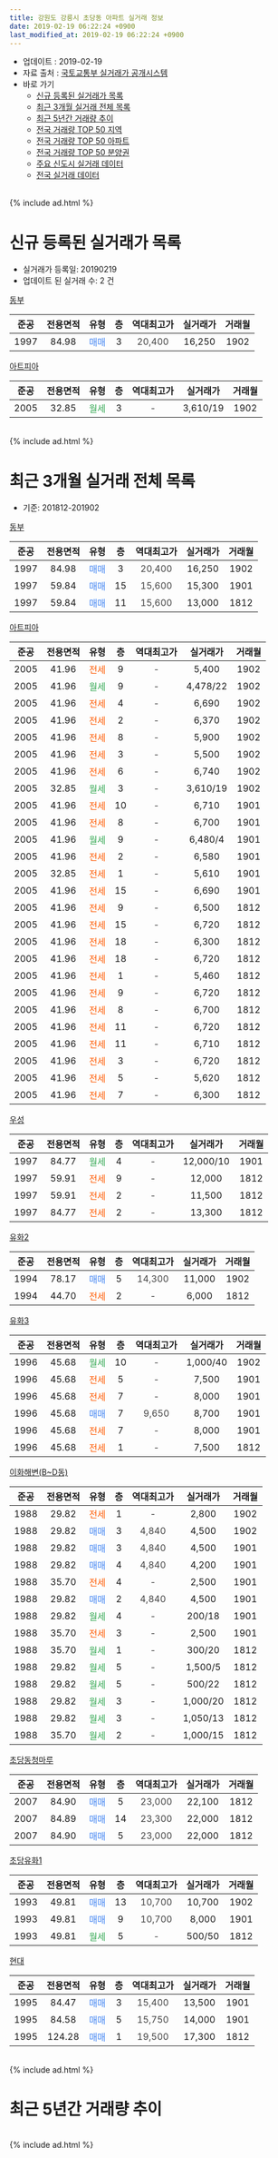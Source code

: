 ```yaml
---
title: 강원도 강릉시 초당동 아파트 실거래 정보
date: 2019-02-19 06:22:24 +0900
last_modified_at: 2019-02-19 06:22:24 +0900
---
```


* 업데이트 : 2019-02-19
* 자료 출처 : [국토교통부 실거래가 공개시스템](http://rt.molit.go.kr)
* 바로 가기
    * [신규 등록된 실거래가 목록](#신규-등록된-실거래가-목록)
    * [최근 3개월 실거래 전체 목록](#최근-3개월-실거래-전체-목록)
    * [최근 5년간 거래량 추이](#최근-5년간-거래량-추이)
    * [전국 거래량 TOP 50 지역](https://ayogom.github.io/apt-trade-info/최근-3개월-전국에서-가장-거래가-많이-발생한-지역)
    * [전국 거래량 TOP 50 아파트](https://ayogom.github.io/apt-trade-info/최근-3개월-전국에서-가장-거래가-많이-발생한-아파트)
    * [전국 거래량 TOP 50 분양권](https://ayogom.github.io/apt-trade-info/최근-3개월-전국에서-가장-거래가-많이-발생한-분양권)
    * [주요 신도시 실거래 데이터](https://ayogom.github.io/apt-trade-info/주요-신도시)
    * [전국 실거래 데이터](https://ayogom.github.io/apt-trade-info/전국)
<br>
{% include ad.html %}
<br>

# 신규 등록된 실거래가 목록
* 실거래가 등록일: 20190219
* 업데이트 된 실거래 수: 2 건


[동부](https://search.naver.com/search.naver?query=%EA%B0%95%EC%9B%90%EB%8F%84+%EA%B0%95%EB%A6%89%EC%8B%9C+%EC%B4%88%EB%8B%B9%EB%8F%99+%EB%8F%99%EB%B6%80)

|준공|전용면적|유형|층|역대최고가|실거래가|거래월|
|:---:|:---:|:---:|:---:|:---:|:---:|:---:|
|1997|84.98|<span style="color:#4285f3">매매</span>|3|<span style="color:#444444">20,400</span>|16,250|1902|

[아트피아](https://search.naver.com/search.naver?query=%EA%B0%95%EC%9B%90%EB%8F%84+%EA%B0%95%EB%A6%89%EC%8B%9C+%EC%B4%88%EB%8B%B9%EB%8F%99+%EC%95%84%ED%8A%B8%ED%94%BC%EC%95%84)

|준공|전용면적|유형|층|역대최고가|실거래가|거래월|
|:---:|:---:|:---:|:---:|:---:|:---:|:---:|
|2005|32.85|<span style="color:#34a853">월세</span>|3|<span style="color:#444444">-</span>|3,610/19|1902|


<br>
{% include ad.html %}
<br>

# 최근 3개월 실거래 전체 목록
* 기준: 201812-201902


[동부](https://search.naver.com/search.naver?query=%EA%B0%95%EC%9B%90%EB%8F%84+%EA%B0%95%EB%A6%89%EC%8B%9C+%EC%B4%88%EB%8B%B9%EB%8F%99+%EB%8F%99%EB%B6%80)

|준공|전용면적|유형|층|역대최고가|실거래가|거래월|
|:---:|:---:|:---:|:---:|:---:|:---:|:---:|
|1997|84.98|<span style="color:#4285f3">매매</span>|3|<span style="color:#444444">20,400</span>|16,250|1902|
|1997|59.84|<span style="color:#4285f3">매매</span>|15|<span style="color:#444444">15,600</span>|15,300|1901|
|1997|59.84|<span style="color:#4285f3">매매</span>|11|<span style="color:#444444">15,600</span>|13,000|1812|

[아트피아](https://search.naver.com/search.naver?query=%EA%B0%95%EC%9B%90%EB%8F%84+%EA%B0%95%EB%A6%89%EC%8B%9C+%EC%B4%88%EB%8B%B9%EB%8F%99+%EC%95%84%ED%8A%B8%ED%94%BC%EC%95%84)

|준공|전용면적|유형|층|역대최고가|실거래가|거래월|
|:---:|:---:|:---:|:---:|:---:|:---:|:---:|
|2005|41.96|<span style="color:#ff5a00">전세</span>|9|<span style="color:#444444">-</span>|5,400|1902|
|2005|41.96|<span style="color:#34a853">월세</span>|9|<span style="color:#444444">-</span>|4,478/22|1902|
|2005|41.96|<span style="color:#ff5a00">전세</span>|4|<span style="color:#444444">-</span>|6,690|1902|
|2005|41.96|<span style="color:#ff5a00">전세</span>|2|<span style="color:#444444">-</span>|6,370|1902|
|2005|41.96|<span style="color:#ff5a00">전세</span>|8|<span style="color:#444444">-</span>|5,900|1902|
|2005|41.96|<span style="color:#ff5a00">전세</span>|3|<span style="color:#444444">-</span>|5,500|1902|
|2005|41.96|<span style="color:#ff5a00">전세</span>|6|<span style="color:#444444">-</span>|6,740|1902|
|2005|32.85|<span style="color:#34a853">월세</span>|3|<span style="color:#444444">-</span>|3,610/19|1902|
|2005|41.96|<span style="color:#ff5a00">전세</span>|10|<span style="color:#444444">-</span>|6,710|1901|
|2005|41.96|<span style="color:#ff5a00">전세</span>|8|<span style="color:#444444">-</span>|6,700|1901|
|2005|41.96|<span style="color:#34a853">월세</span>|9|<span style="color:#444444">-</span>|6,480/4|1901|
|2005|41.96|<span style="color:#ff5a00">전세</span>|2|<span style="color:#444444">-</span>|6,580|1901|
|2005|32.85|<span style="color:#ff5a00">전세</span>|1|<span style="color:#444444">-</span>|5,610|1901|
|2005|41.96|<span style="color:#ff5a00">전세</span>|15|<span style="color:#444444">-</span>|6,690|1901|
|2005|41.96|<span style="color:#ff5a00">전세</span>|9|<span style="color:#444444">-</span>|6,500|1812|
|2005|41.96|<span style="color:#ff5a00">전세</span>|15|<span style="color:#444444">-</span>|6,720|1812|
|2005|41.96|<span style="color:#ff5a00">전세</span>|18|<span style="color:#444444">-</span>|6,300|1812|
|2005|41.96|<span style="color:#ff5a00">전세</span>|18|<span style="color:#444444">-</span>|6,720|1812|
|2005|41.96|<span style="color:#ff5a00">전세</span>|1|<span style="color:#444444">-</span>|5,460|1812|
|2005|41.96|<span style="color:#ff5a00">전세</span>|9|<span style="color:#444444">-</span>|6,720|1812|
|2005|41.96|<span style="color:#ff5a00">전세</span>|8|<span style="color:#444444">-</span>|6,700|1812|
|2005|41.96|<span style="color:#ff5a00">전세</span>|11|<span style="color:#444444">-</span>|6,720|1812|
|2005|41.96|<span style="color:#ff5a00">전세</span>|11|<span style="color:#444444">-</span>|6,710|1812|
|2005|41.96|<span style="color:#ff5a00">전세</span>|3|<span style="color:#444444">-</span>|6,720|1812|
|2005|41.96|<span style="color:#ff5a00">전세</span>|5|<span style="color:#444444">-</span>|5,620|1812|
|2005|41.96|<span style="color:#ff5a00">전세</span>|7|<span style="color:#444444">-</span>|6,300|1812|

[우성](https://search.naver.com/search.naver?query=%EA%B0%95%EC%9B%90%EB%8F%84+%EA%B0%95%EB%A6%89%EC%8B%9C+%EC%B4%88%EB%8B%B9%EB%8F%99+%EC%9A%B0%EC%84%B1)

|준공|전용면적|유형|층|역대최고가|실거래가|거래월|
|:---:|:---:|:---:|:---:|:---:|:---:|:---:|
|1997|84.77|<span style="color:#34a853">월세</span>|4|<span style="color:#444444">-</span>|12,000/10|1901|
|1997|59.91|<span style="color:#ff5a00">전세</span>|9|<span style="color:#444444">-</span>|12,000|1812|
|1997|59.91|<span style="color:#ff5a00">전세</span>|2|<span style="color:#444444">-</span>|11,500|1812|
|1997|84.77|<span style="color:#ff5a00">전세</span>|2|<span style="color:#444444">-</span>|13,300|1812|

[유화2](https://search.naver.com/search.naver?query=%EA%B0%95%EC%9B%90%EB%8F%84+%EA%B0%95%EB%A6%89%EC%8B%9C+%EC%B4%88%EB%8B%B9%EB%8F%99+%EC%9C%A0%ED%99%942)

|준공|전용면적|유형|층|역대최고가|실거래가|거래월|
|:---:|:---:|:---:|:---:|:---:|:---:|:---:|
|1994|78.17|<span style="color:#4285f3">매매</span>|5|<span style="color:#444444">14,300</span>|11,000|1902|
|1994|44.70|<span style="color:#ff5a00">전세</span>|2|<span style="color:#444444">-</span>|6,000|1812|

[유화3](https://search.naver.com/search.naver?query=%EA%B0%95%EC%9B%90%EB%8F%84+%EA%B0%95%EB%A6%89%EC%8B%9C+%EC%B4%88%EB%8B%B9%EB%8F%99+%EC%9C%A0%ED%99%943)

|준공|전용면적|유형|층|역대최고가|실거래가|거래월|
|:---:|:---:|:---:|:---:|:---:|:---:|:---:|
|1996|45.68|<span style="color:#34a853">월세</span>|10|<span style="color:#444444">-</span>|1,000/40|1902|
|1996|45.68|<span style="color:#ff5a00">전세</span>|5|<span style="color:#444444">-</span>|7,500|1901|
|1996|45.68|<span style="color:#ff5a00">전세</span>|7|<span style="color:#444444">-</span>|8,000|1901|
|1996|45.68|<span style="color:#4285f3">매매</span>|7|<span style="color:#444444">9,650</span>|8,700|1901|
|1996|45.68|<span style="color:#ff5a00">전세</span>|7|<span style="color:#444444">-</span>|8,000|1901|
|1996|45.68|<span style="color:#ff5a00">전세</span>|1|<span style="color:#444444">-</span>|7,500|1812|


<script async src="//pagead2.googlesyndication.com/pagead/js/adsbygoogle.js"></script>
<!-- 기본 -->
<ins class="adsbygoogle"
     style="display:block"
     data-ad-client="ca-pub-2446590836940007"
     data-ad-slot="1659523306"
     data-ad-format="auto"
     data-full-width-responsive="true"></ins>
<script>
(adsbygoogle = window.adsbygoogle || []).push({});
</script>


[이화해변(B~D동)](https://search.naver.com/search.naver?query=%EA%B0%95%EC%9B%90%EB%8F%84+%EA%B0%95%EB%A6%89%EC%8B%9C+%EC%B4%88%EB%8B%B9%EB%8F%99+%EC%9D%B4%ED%99%94%ED%95%B4%EB%B3%80%28B%7ED%EB%8F%99%29)

|준공|전용면적|유형|층|역대최고가|실거래가|거래월|
|:---:|:---:|:---:|:---:|:---:|:---:|:---:|
|1988|29.82|<span style="color:#ff5a00">전세</span>|1|<span style="color:#444444">-</span>|2,800|1902|
|1988|29.82|<span style="color:#4285f3">매매</span>|3|<span style="color:#444444">4,840</span>|4,500|1902|
|1988|29.82|<span style="color:#4285f3">매매</span>|3|<span style="color:#444444">4,840</span>|4,500|1901|
|1988|29.82|<span style="color:#4285f3">매매</span>|4|<span style="color:#444444">4,840</span>|4,200|1901|
|1988|35.70|<span style="color:#ff5a00">전세</span>|4|<span style="color:#444444">-</span>|2,500|1901|
|1988|29.82|<span style="color:#4285f3">매매</span>|2|<span style="color:#444444">4,840</span>|4,500|1901|
|1988|29.82|<span style="color:#34a853">월세</span>|4|<span style="color:#444444">-</span>|200/18|1901|
|1988|35.70|<span style="color:#ff5a00">전세</span>|3|<span style="color:#444444">-</span>|2,500|1901|
|1988|35.70|<span style="color:#34a853">월세</span>|1|<span style="color:#444444">-</span>|300/20|1812|
|1988|29.82|<span style="color:#34a853">월세</span>|5|<span style="color:#444444">-</span>|1,500/5|1812|
|1988|29.82|<span style="color:#34a853">월세</span>|5|<span style="color:#444444">-</span>|500/22|1812|
|1988|29.82|<span style="color:#34a853">월세</span>|3|<span style="color:#444444">-</span>|1,000/20|1812|
|1988|29.82|<span style="color:#34a853">월세</span>|3|<span style="color:#444444">-</span>|1,050/13|1812|
|1988|35.70|<span style="color:#34a853">월세</span>|2|<span style="color:#444444">-</span>|1,000/15|1812|

[초당동청마루](https://search.naver.com/search.naver?query=%EA%B0%95%EC%9B%90%EB%8F%84+%EA%B0%95%EB%A6%89%EC%8B%9C+%EC%B4%88%EB%8B%B9%EB%8F%99+%EC%B4%88%EB%8B%B9%EB%8F%99%EC%B2%AD%EB%A7%88%EB%A3%A8)

|준공|전용면적|유형|층|역대최고가|실거래가|거래월|
|:---:|:---:|:---:|:---:|:---:|:---:|:---:|
|2007|84.90|<span style="color:#4285f3">매매</span>|5|<span style="color:#444444">23,000</span>|22,100|1812|
|2007|84.89|<span style="color:#4285f3">매매</span>|14|<span style="color:#444444">23,300</span>|22,000|1812|
|2007|84.90|<span style="color:#4285f3">매매</span>|5|<span style="color:#444444">23,000</span>|22,000|1812|

[초당유화1](https://search.naver.com/search.naver?query=%EA%B0%95%EC%9B%90%EB%8F%84+%EA%B0%95%EB%A6%89%EC%8B%9C+%EC%B4%88%EB%8B%B9%EB%8F%99+%EC%B4%88%EB%8B%B9%EC%9C%A0%ED%99%941)

|준공|전용면적|유형|층|역대최고가|실거래가|거래월|
|:---:|:---:|:---:|:---:|:---:|:---:|:---:|
|1993|49.81|<span style="color:#4285f3">매매</span>|13|<span style="color:#444444">10,700</span>|10,700|1902|
|1993|49.81|<span style="color:#4285f3">매매</span>|9|<span style="color:#444444">10,700</span>|8,000|1901|
|1993|49.81|<span style="color:#34a853">월세</span>|5|<span style="color:#444444">-</span>|500/50|1812|

[현대](https://search.naver.com/search.naver?query=%EA%B0%95%EC%9B%90%EB%8F%84+%EA%B0%95%EB%A6%89%EC%8B%9C+%EC%B4%88%EB%8B%B9%EB%8F%99+%ED%98%84%EB%8C%80)

|준공|전용면적|유형|층|역대최고가|실거래가|거래월|
|:---:|:---:|:---:|:---:|:---:|:---:|:---:|
|1995|84.47|<span style="color:#4285f3">매매</span>|3|<span style="color:#444444">15,400</span>|13,500|1901|
|1995|84.58|<span style="color:#4285f3">매매</span>|5|<span style="color:#444444">15,750</span>|14,000|1901|
|1995|124.28|<span style="color:#4285f3">매매</span>|1|<span style="color:#444444">19,500</span>|17,300|1812|


<br>
{% include ad.html %}
<br>

# 최근 5년간 거래량 추이


<div style="width:100%;">
    <canvas id="deal_progress" height="200"></canvas>
</div>

<script>
new Chart(document.getElementById("deal_progress"), {
    type: 'line',
    data: {
        labels: ['201402','201403','201404','201405','201406','201407','201408','201409','201410','201411','201412','201501','201502','201503','201504','201505','201506','201507','201508','201509','201510','201511','201512','201601','201602','201603','201604','201605','201606','201607','201608','201609','201610','201611','201612','201701','201702','201703','201704','201705','201706','201707','201708','201709','201710','201711','201712','201801','201802','201803','201804','201805','201806','201807','201808','201809','201810','201811','201812','201901','201902'],
        datasets: [{
            label: '매매',
            pointRadius: 1,
            data: [7, 13, 12, 7, 8, 9, 9, 11, 12, 15, 17, 15, 26, 14, 21, 11, 8, 10, 7, 13, 17, 14, 11, 20, 8, 24, 20, 13, 14, 17, 17, 8, 25, 13, 12, 13, 11, 24, 15, 13, 33, 19, 19, 15, 6, 15, 14, 10, 7, 20, 8, 9, 8, 4, 9, 6, 8, 7, 5, 8, 4],
            borderColor: "rgba(255, 201, 14, 1)",
            backgroundColor: "rgba(255, 201, 14, 0.5)",
            fill: false,
            lineTension: 0
        },{
            label: '전월세',
            pointRadius: 1,
            data: [28, 26, 17, 14, 21, 21, 23, 18, 14, 22, 17, 45, 22, 41, 22, 30, 18, 19, 21, 20, 26, 17, 17, 24, 32, 21, 22, 26, 18, 15, 21, 16, 28, 26, 16, 21, 26, 33, 21, 24, 20, 23, 16, 19, 18, 25, 15, 21, 34, 35, 23, 19, 18, 13, 16, 19, 21, 16, 24, 13, 10],
            borderColor: "rgba(0, 141, 185, 1)",
            backgroundColor: "rgba(0, 141, 185, 0.5)",
            fill: false,
            lineTension: 0
        }
        ]
    },
    options: {
        responsive: true,
        title: {
            display: false
        },
        tooltips: {
            mode: 'index',
            intersect: false
        },
        hover: {
            mode: 'nearest',
            intersect: true
        },
        scales: {
            xAxes: [{
                display: true,
                scaleLabel: {
                    display: true,
                    labelString: '년/월'
                }
            }],
            yAxes: [{
                display: true,
                ticks: {
                    suggestedMin: 0,
                },
                scaleLabel: {
                    display: true,
                    labelString: '실거래 수'
                }
            }]
        }
    }
});

</script>


<br>
{% include ad.html %}
<br>

